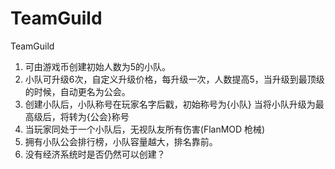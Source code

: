 # TeamGuild
TeamGuild

1. 可由游戏币创建初始人数为5的小队。
2. 小队可升级6次，自定义升级价格，每升级一次，人数提高5，当升级到最顶级的时候，自动更名为公会。
3. 创建小队后，小队称号在玩家名字后戳，初始称号为{小队} 当将小队升级为最高级后，将转为{公会}称号
4. 当玩家同处于一个小队后，无视队友所有伤害(FlanMOD 枪械)
5. 拥有小队公会排行榜，小队容量越大，排名靠前。
6. 没有经济系统时是否仍然可以创建？

